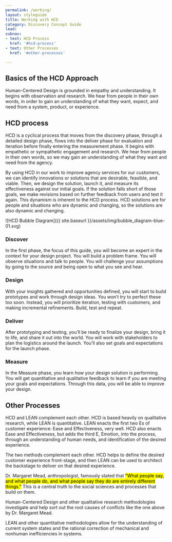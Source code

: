 ```yaml
---
permalink: /working/
layout: styleguide
title: Working with HCD
category: Discovery Concept Guide
lead:
subnav:
- text: HCD Process
  href: '#hcd-process'
- text: Other Processes
  href: '#other-processes'

---
```


## Basics of the HCD Approach

Human-Centered Design is grounded in empathy and understanding. It begins with observation and research. We hear from people in their own words, in order to gain an understanding of what they want, expect, and need from a system, product, or experience.

## HCD process

HCD is a cyclical process that moves from the discovery phase, through a detailed design phase, flows into the deliver phase for evaluation and iteration before finally entering the measurement phase. It begins with empathetic or sympathetic engagement and research. We hear from people in their own words, so we may gain an understanding of what they want and need from the agency.

By using HCD in our work to improve agency services for our customers, we can identify innovations or solutions that are desirable, feasible, and viable. Then, we design the solution, launch it, and measure its effectiveness against our initial goals. If the solution falls short of those goals, we make revisions based on further feedback from users and test it again. This dynamism is inherent to the HCD process. HCD solutions are for people and situations who are dynamic and changing, so the solutions are also dynamic and changing.

![HCD Bubble Diagram]({{ site.baseurl }}/assets/img/bubble_diagram-blue-01.svg)

### Discover

In the first phase, the focus of this guide, you will become an expert in the context for your design project. You will build a problem frame. You will observe situations and talk to people. You will challenge your assumptions by going to the source and being open to what you see and hear.

### Design

With your insights gathered and opportunities defined, you will start to build prototypes and work through design ideas. You won’t try to perfect these too soon. Instead, you will prioritize iteration, testing with customers, and making incremental refinements. Build, test and repeat.


### Deliver

After prototyping and testing, you’ll be ready to finalize your design, bring it to life, and share it out into the world. You will work with stakeholders to plan the logistics around the launch. You’ll also set goals and expectations for the launch phase.

### Measure

In the Measure phase, you learn how your design solution is performing. You will get quantitative and qualitative feedback to learn if you are meeting your goals and expectations. Through this data, you will be able to improve your design.

## Other Processes

HCD and LEAN complement each other. HCD is based heavily on qualitative research, while LEAN is quantitative. LEAN enacts the first two Es of customer experience: Ease and Effectiveness, very well. HCD also enacts Ease and Effectiveness, but adds the third E, Emotion, into the process, through an understanding of human needs, and identification of the desired experience.

The two methods complement each other. HCD helps to define the desired customer experience front-stage, and then LEAN can be used to architect the backstage to deliver on that desired experience.

Dr. Margaret Mead, anthropologist, famously stated that <mark>"What people say, and what people do, and what people say they do are entirely different things."</mark> This is a central truth to the social sciences and processes that build on them.

Human-Centered Design and other qualitative research methodologies investigate and help sort out the root causes of conflicts like the one above by Dr. Margaret Mead.

LEAN and other quantitative methodologies allow for the understanding of current system states and the rational correction of mechanical and nonhuman inefficiencies in systems.
